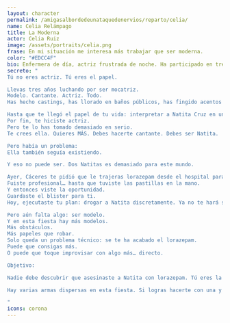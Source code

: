```yaml
---
layout: character
permalink: /amigasalbordedeunataquedenervios/reparto/celia/
name: Celia Relámpago
title: La Moderna
actor: Celia Ruiz
image: /assets/portraits/celia.png
frase: En mi situación me interesa más trabajar que ser moderna.
color: "#EDCC4F"
bio: Enfermera de día, actriz frustrada de noche. Ha participado en tres cortos experimentales y un documental sobre quesos manchegos. Sin embargo su mayor exito es ser la protagonista haciendo de natita en el documental biografico sobre la vida de natita que manuel godard esta planificando. a natita no le sento esto nada bien....
secreto: "
Tú no eres actriz. Tú eres el papel.

Llevas tres años luchando por ser mocatriz.
Modelo. Cantante. Actriz. Todo.
Has hecho castings, has llorado en baños públicos, has fingido acentos de Murcia, de “tomatico”, todo sin éxito.

Hasta que te llegó el papel de tu vida: interpretar a Natita Cruz en un documental biográfico que está rodando Manuel B.
Por fin, te hiciste actriz.
Pero te lo has tomado demasiado en serio.
Te crees ella. Quieres MÁS. Debes hacerte cantante. Debes ser Natita.

Pero había un problema:
Ella también seguía existiendo.

Y eso no puede ser. Dos Natitas es demasiado para este mundo.

Ayer, Cáceres te pidió que le trajeras lorazepam desde el hospital para una migraña terrible.
Fuiste profesional… hasta que tuviste las pastillas en la mano.
Y entonces viste la oportunidad.
Guardaste el blister para ti.
Hoy, ejecutaste tu plan: drogar a Natita discretamente. Ya no te hará sombra. Ya no quitará titulares.

Pero aún falta algo: ser modelo.
Y en esta fiesta hay más modelos.
Más obstáculos.
Más papeles que robar.
Solo queda un problema técnico: se te ha acabado el lorazepam.
Puede que consigas más.
O puede que toque improvisar con algo más… directo.

Objetivo:

Nadie debe descubrir que asesinaste a Natita con lorazepam. Tú eres la asesina, no confíes en nadie.

Hay varias armas dispersas en esta fiesta. Si logras hacerte con una y eliminar a un modelo más, ganas la partida. Te coronas como mocatriz total.

"
icons: corona
---
```

